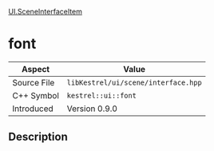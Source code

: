 [UI.SceneInterfaceItem](index)
# font
| Aspect | Value |
| --- | --- |
| Source File | `libKestrel/ui/scene/interface.hpp` |
| C++ Symbol | `kestrel::ui::font` |
| Introduced | Version 0.9.0 |
## Description

